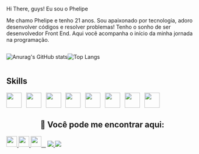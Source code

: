 Hi There, guys! Eu sou o Phelipe

<p align="left">
  Me chamo Phelipe e tenho 21 anos. Sou apaixonado por tecnologia, adoro desenvolver códigos e resolver problemas! Tenho o sonho de ser desenvolvedor Front End. Aqui você acompanha o início da minha jornada na programação.
</p>

<div style="display: flex;">
  
  ![Anurag's GitHub stats](https://github-readme-stats.vercel.app/api?username=phelipeguimaraes&show_icons=true&theme=tokyonight)
  
  ![Top Langs](https://github-readme-stats.vercel.app/api/top-langs/?username=phelipeguimaraes&layout=compact)

  
</div>

## Skills

<div>
  <img height="40" width="40" src="https://cdn.jsdelivr.net/gh/devicons/devicon@latest/icons/html5/html5-original.svg" />&nbsp;&nbsp;
  <img height="40" width="40" src="https://cdn.jsdelivr.net/gh/devicons/devicon@latest/icons/css3/css3-original.svg" />&nbsp;&nbsp;
  <img height="40" width="40" src="https://cdn.jsdelivr.net/gh/devicons/devicon@latest/icons/tailwindcss/tailwindcss-original.svg" />&nbsp;&nbsp;
  <img height="40" width="40" src="https://cdn.jsdelivr.net/gh/devicons/devicon@latest/icons/javascript/javascript-original.svg" />&nbsp;&nbsp;
  <img height="40" width="40" src="https://cdn.jsdelivr.net/gh/devicons/devicon@latest/icons/typescript/typescript-original.svg" />&nbsp;&nbsp;
  <img height="40" width="40" src="https://cdn.jsdelivr.net/gh/devicons/devicon@latest/icons/react/react-original.svg" />&nbsp;&nbsp;
  <img height="40" width="40" src="https://cdn.jsdelivr.net/gh/devicons/devicon@latest/icons/vscode/vscode-original.svg" />&nbsp;&nbsp;
  <img height="40" width="40" src="https://cdn.jsdelivr.net/gh/devicons/devicon@latest/icons/vitejs/vitejs-original.svg" />
</div>



<h2 align="center">📲 Você pode me encontrar aqui:</h2>

<p align="left">
  <a href="https://www.linkedin.com/in/phelipe-guimarães-8bb80a215" target="_blank">
    <img src="https://img.shields.io/static/v1?message=LinkedIn&logo=linkedin&label=&color=0077B5&logoColor=white&style=for-the-badge" height="28" />
  </a>
  <a href="https://www.instagram.com/iamphelipe_/" target="_blank">
    <img src="https://img.shields.io/static/v1?message=Instagram&logo=instagram&label=&color=E4405F&logoColor=white&style=for-the-badge" height="28" />
  </a>
  <a href="https://contate.me/whatsapp-phelipeguimaraes" target="_blank">
    <img src="https://img.shields.io/static/v1?message=WhatsApp&logo=whatsapp&label=&color=25D366&logoColor=white&style=for-the-badge" height="28" />
  </a>
  <a href="phelipevieira2013@gmail.com" target="_blank">
    <img src="https://img.shields.io/badge/Gmail-D14836?style=for-the-badge&logo=gmail&logoColor=white"/>
  </a>
  <a href="https://stalwart-starlight-84b3ac.netlify.app/" target="_blank">
    <img src="https://img.shields.io/badge/website-000000?style=for-the-badge&logo=About.me&logoColor=white"/>
  </a>
</p>


















